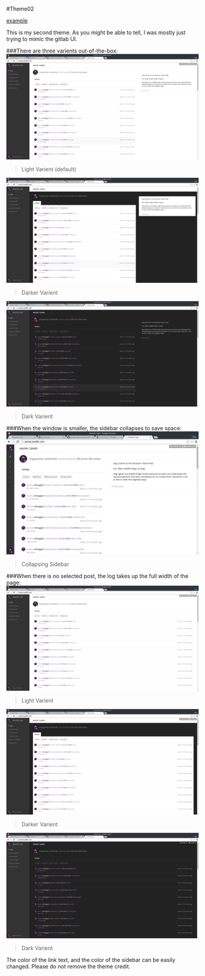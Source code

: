 #Theme02

[example](http://asonix-dev.tumblr.com/)


This is my second theme. As you might be able to tell, I was mostly just trying to mimic the gitlab UI.

###There are three varients out-of-the-box:
![theme02-1.png](https://raw.githubusercontent.com/asonix/tumblr-themes/master/theme02/theme-02-1.png)
>Light Varient (default)

![theme-02-2.png](https://raw.githubusercontent.com/asonix/tumblr-themes/master/theme02/theme-02-2.png)
>Darker Varient

![theme-02-3.png](https://raw.githubusercontent.com/asonix/tumblr-themes/master/theme02/theme-02-3.png)
>Dark Varient

###When the window is smaller, the sidebar collapses to save space:
![theme-02-7.png](https://raw.githubusercontent.com/asonix/tumblr-themes/master/theme02/theme-02-7.png)
>Collapsing Sidebar

###When there is no selected post, the log takes up the full width of the page:
![theme-02-4.png](https://raw.githubusercontent.com/asonix/tumblr-themes/master/theme02/theme-02-4.png)
>Light Varient

![theme-02-5.png](https://raw.githubusercontent.com/asonix/tumblr-themes/master/theme02/theme-02-5.png)
>Darker Varient

![theme-02-6.png](https://raw.githubusercontent.com/asonix/tumblr-themes/master/theme02/theme-02-6.png)
>Dark Varient

The color of the link text, and the color of the sidebar can be easily changed.
Please do not remove the theme credit.
